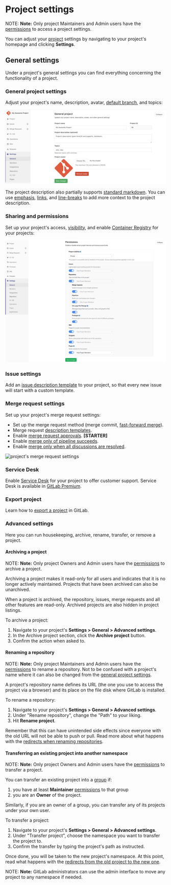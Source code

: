 # Project settings

NOTE: **Note:**
Only project Maintainers and Admin users have the [permissions] to access a project
settings.

You can adjust your [project](../index.md) settings by navigating
to your project's homepage and clicking **Settings**.

## General settings

Under a project's general settings you can find everything concerning the
functionality of a project.

### General project settings

Adjust your project's name, description, avatar, [default branch](../repository/branches/index.md#default-branch), and topics:

![general project settings](img/general_settings.png)

The project description also partially supports [standard markdown](../../markdown.md#standard-markdown). You can use [emphasis](../../markdown.md#emphasis), [links](../../markdown.md#links), and [line-breaks](../../markdown.md#line-breaks) to add more context to the project description.

### Sharing and permissions

Set up your project's access, [visibility](../../../public_access/public_access.md), and enable [Container Registry](../container_registry.md) for your projects:

![projects sharing permissions](img/sharing_and_permissions_settings.png)

### Issue settings

Add an [issue description template](../description_templates.md#description-templates) to your project, so that every new issue will start with a custom template.

### Merge request settings

Set up your project's merge request settings:

- Set up the merge request method (merge commit, [fast-forward merge](../merge_requests/fast_forward_merge.html)).
- Merge request [description templates](../description_templates.md#description-templates).
- Enable [merge request approvals](https://docs.gitlab.com/ee/user/project/merge_requests/merge_request_approvals.html#merge-request-approvals). **[STARTER]**
- Enable [merge only of pipeline succeeds](../merge_requests/merge_when_pipeline_succeeds.md).
- Enable [merge only when all discussions are resolved](../../discussions/index.md#only-allow-merge-requests-to-be-merged-if-all-discussions-are-resolved).

![project's merge request settings](img/merge_requests_settings.png)

### Service Desk

Enable [Service Desk](https://docs.gitlab.com/ee/user/project/service_desk.html) for your project to offer customer support. Service Desk is available in [GitLab Premium](https://about.gitlab.com/pricing/).

### Export project

Learn how to [export a project](import_export.md#importing-the-project) in GitLab.

### Advanced settings

Here you can run housekeeping, archive, rename, transfer, or remove a project.

#### Archiving a project

NOTE: **Note:**
Only project Owners and Admin users have the [permissions] to archive a project.

Archiving a project makes it read-only for all users and indicates that it is
no longer actively maintained. Projects that have been archived can also be
unarchived.

When a project is archived, the repository, issues, merge requests and all
other features are read-only. Archived projects are also hidden
in project listings.

To archive a project:

1. Navigate to your project's **Settings > General > Advanced settings**.
1. In the Archive project section, click the **Archive project** button.
1. Confirm the action when asked to.

#### Renaming a repository

NOTE: **Note:**
Only project Maintainers and Admin users have the [permissions] to rename a
repository. Not to be confused with a project's name where it can also be
changed from the [general project settings](#general-project-settings).

A project's repository name defines its URL (the one you use to access the
project via a browser) and its place on the file disk where GitLab is installed.

To rename a repository:

1. Navigate to your project's **Settings > General > Advanced settings**.
1. Under "Rename repository", change the "Path" to your liking.
1. Hit **Rename project**.

Remember that this can have unintended side effects since everyone with the
old URL will not be able to push or pull. Read more about what happens with the
[redirects when renaming repositories](../index.md#redirects-when-changing-repository-paths).

#### Transferring an existing project into another namespace

NOTE: **Note:**
Only project Owners and Admin users have the [permissions] to transfer a project.

You can transfer an existing project into a [group](../../group/index.md) if:

1. you have at least **Maintainer** [permissions] to that group
1. you are an **Owner** of the project.

Similarly, if you are an owner of a group, you can transfer any of its projects
under your own user.

To transfer a project:

1. Navigate to your project's **Settings > General > Advanced settings**.
1. Under "Transfer project", choose the namespace you want to transfer the
   project to.
1. Confirm the transfer by typing the project's path as instructed.

Once done, you will be taken to the new project's namespace. At this point,
read what happens with the
[redirects from the old project to the new one](../index.md#redirects-when-changing-repository-paths).

NOTE: **Note:**
GitLab administrators can use the admin interface to move any project to any
namespace if needed.

[permissions]: ../../permissions.md##project-members-permissions

